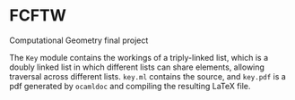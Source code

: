 FCFTW
=====

Computational Geometry final project

The `Key` module contains the workings of a triply-linked list, which is 
a doubly linked list in which different lists can share elements, allowing 
traversal across different lists. `key.ml` contains the source, and 
`key.pdf` is a pdf generated by `ocamldoc` and compiling the resulting 
LaTeX file.
